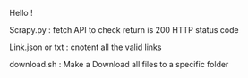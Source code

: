 Hello !


Scrapy.py : fetch API to check return is 200 HTTP status code

Link.json or txt : cnotent all the valid links

download.sh : Make a Download all files to a specific folder
